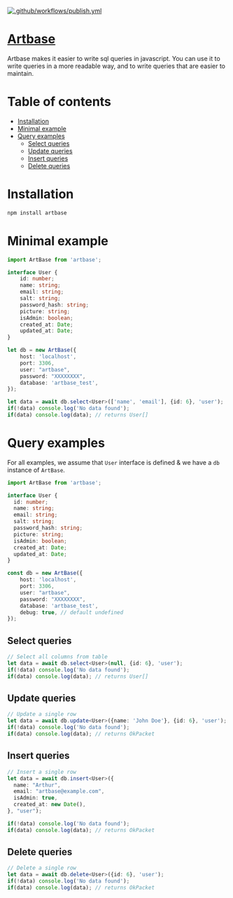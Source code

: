 [![.github/workflows/publish.yml](https://github.com/arthurvanl/artbase/actions/workflows/publish.yml/badge.svg?branch=master)](https://github.com/arthurvanl/artbase/actions/workflows/publish.yml)

# [Artbase](https://npmjs.com/package/artbase)

Artbase makes it easier to write sql queries in javascript.
You can use it to write queries in a more readable way, and to write queries that are easier to maintain.

# Table of contents

- [Installation](#installation)
- [Minimal example](#minimal-example)
- [Query examples](#query-examples)
  - [Select queries](#select-queries)
  - [Update queries](#update-queries)
  - [Insert queries](#insert-queries)
  - [Delete queries](#delete-queries)

# Installation
```bash
npm install artbase
```

# Minimal example
```typescript
import ArtBase from 'artbase';

interface User {
	id: number;
	name: string;
	email: string;
	salt: string;
	password_hash: string;
	picture: string;
	isAdmin: boolean;
	created_at: Date;
	updated_at: Date;
}

let db = new ArtBase({
    host: 'localhost',
    port: 3306,
    user: "artbase",
    password: "XXXXXXXX",
    database: 'artbase_test',
});

let data = await db.select<User>(['name', 'email'], {id: 6}, 'user');
if(!data) console.log('No data found');
if(data) console.log(data); // returns User[]
```

# Query examples
For all examples, we assume that `User` interface is defined & we have a `db` instance of `ArtBase`.

```typescript
import ArtBase from 'artbase';

interface User {
  id: number;
  name: string;
  email: string;
  salt: string;
  password_hash: string;
  picture: string;
  isAdmin: boolean;
  created_at: Date;
  updated_at: Date;
}

const db = new ArtBase({
    host: 'localhost',
    port: 3306,
    user: "artbase",
    password: "XXXXXXXX",
    database: 'artbase_test',
    debug: true, // default undefined
});
```

## Select queries
```typescript
// Select all columns from table
let data = await db.select<User>(null, {id: 6}, 'user');
if(!data) console.log('No data found');
if(data) console.log(data); // returns User[]
```

## Update queries
```typescript
// Update a single row
let data = await db.update<User>({name: 'John Doe'}, {id: 6}, 'user');
if(!data) console.log('No data found');
if(data) console.log(data); // returns OkPacket
```

## Insert queries
```typescript
// Insert a single row
let data = await db.insert<User>({
  name: "Arthur",
  email: "artbase@example.com",
  isAdmin: true,
  created_at: new Date(),
}, "user");

if(!data) console.log('No data found');
if(data) console.log(data); // returns OkPacket
```

## Delete queries
```typescript
// Delete a single row
let data = await db.delete<User>({id: 6}, 'user');
if(!data) console.log('No data found');
if(data) console.log(data); // returns OkPacket
```